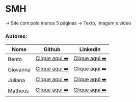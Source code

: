 # SMH
-> Site com pelo menos 5 páginas 
-> Texto, imagem e video

### Autores:
|Nome| Github | LinkedIn|
| ------ | ------ | ------ |
|Bento |[Clique aqui ➡️](https://github.com/senhorbento) |[Clique aqui ➡️](https://www.linkedin.com/in/henrique-bento-97a4b8231/)
|Giovanna|[Clique aqui ➡️](https://github.com/gvnnmrqsz) |Clique aqui ➡️
|Juliana |[Clique aqui ➡️](https://github.com/juliana-vieira) |[Clique aqui ➡️](https://www.linkedin.com/in/juliana-svieira/)  
|Matheus |[Clique aqui ➡️](https://github.com/mtdecarvalho) |[Clique aqui ➡️](https://www.linkedin.com/in/matheus-de-carvalho-rossi-rezende-b24437205/)  
